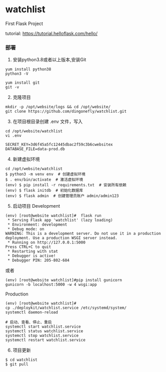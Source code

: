 # watchlist
First Flask Project

tutorial: https://tutorial.helloflask.com/hello/

### 部署

1. 安装python3.8或者以上版本,安装Git
```commandline
yum install python38
python3 -V

yum install git
git -v
```
2. 克隆项目
```commandline
mkdir -p /opt/website/logs && cd /opt/website/
git clone https://github.com/dingonefly/watchlist.git
```

3. 在项目根目录创建 .env 文件，写入
```commandline
cd /opt/website/watchlist
vi .env

SECRET_KEY=3d6f45a5fc12445dbac2f59c3b6cwebsitex  
DATABASE_FILE=data-prod.db
```

4. 新建虚拟环境
```commandline
cd /opt/website/watchlist
$ python3 -m venv env  # 创建虚拟环境
$ . env/bin/activate  # 激活虚拟环境
(env) $ pip install -r requirements.txt  # 安装所有依赖
(env) $ flask initdb  # 初始化数据库
(env) $ flask admin  # 创建管理员账户 admin/admin123
```

5. 启动项目
Development
```commandline
(env) [root@website watchlist]#  flask run
 * Serving Flask app 'watchlist' (lazy loading)
 * Environment: development
 * Debug mode: on
WARNING: This is a development server. Do not use it in a production deployment. Use a production WSGI server instead.
 * Running on http://127.0.0.1:5000
Press CTRL+C to quit
 * Restarting with stat
 * Debugger is active!
 * Debugger PIN: 205-802-684
```
或者
```commandline
(env) [root@website watchlist]#pip install gunicorn
gunicorn -b localhost:5000 -w 4 wsgi:app
```

Production
```commandline
(env) [root@website watchlist]#
cp ./deploykit/watchlist.service /etc/systemd/system/
systemctl daemon-reload

# 启动、查看、停止、重启
systemctl start watchlist.service
systemctl status watchlist.service
systemctl stop watchlist.service
systemctl restart watchlist.service
```

6. 项目更新
```commandline
$ cd watchlist
$ git pull
```